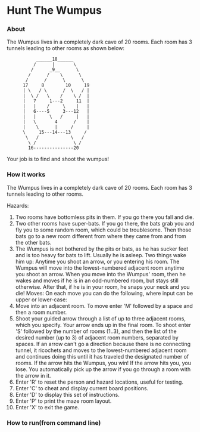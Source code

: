 # Hunt The Wumpus
### About
The Wumpus lives in a completely dark cave of 20 rooms.  Each room has 3 tunnels leading to other rooms as shown below:
               
               ______18______
              /      |       \
             /      _9__      \
            /      /    \      \
           /      /      \      \
          17     8        10     19
          | \   / \      /  \   / |
          |  \ /   \    /    \ /  |
          |   7     1---2     11  |
          |   |    /     \    |   |
          |   6----5     3---12   |
          |   |     \   /     |   |
          |   \       4      /    |
          |    \      |     /     |
          \     15---14---13     /
           \   /            \   /
            \ /              \ /
            16---------------20
            
Your job is to find and shoot the wumpus!

### How it works
The Wumpus lives in a completely dark cave of 20 rooms. Each
room has 3 tunnels leading to other rooms.

Hazards:
1. Two rooms have bottomless pits in them.  If you go there you fall and die.
2. Two other rooms have super-bats.  If you go there, the bats grab you and
   fly you to some random room, which could be troublesome.  Then those bats go
   to a new room different from where they came from and from the other bats.
3. The Wumpus is not bothered by the pits or bats, as he has sucker feet and
   is too heavy for bats to lift.  Usually he is asleep.  Two things wake
   him up: Anytime you shoot an arrow, or you entering his room.  The Wumpus
   will move into the lowest-numbered adjacent room anytime you shoot an arrow.
   When you move into the Wumpus' room, then he wakes and moves if he is in an 
   odd-numbered room, but stays still otherwise.  After that, if he is in your 
   room, he snaps your neck and you die!
Moves:
On each move you can do the following, where input can be upper or lower-case:
1. Move into an adjacent room.  To move enter 'M' followed by a space and
   then a room number.
2. Shoot your guided arrow through a list of up to three adjacent rooms, which
   you specify.  Your arrow ends up in the final room.
   To shoot enter 'S' followed by the number of rooms (1..3), and then the
   list of the desired number (up to 3) of adjacent room numbers, separated
   by spaces. If an arrow can't go a direction because there is no connecting
   tunnel, it ricochets and moves to the lowest-numbered adjacent room and
   continues doing this until it has traveled the designated number of rooms.
   If the arrow hits the Wumpus, you win! If the arrow hits you, you lose. You
   automatically pick up the arrow if you go through a room with the arrow in
   it.
3. Enter 'R' to reset the person and hazard locations, useful for testing.
4. Enter 'C' to cheat and display current board positions.
5. Enter 'D' to display this set of instructions.
6. Enter 'P' to print the maze room layout.
7. Enter 'X' to exit the game.

### How to run(from command line)
